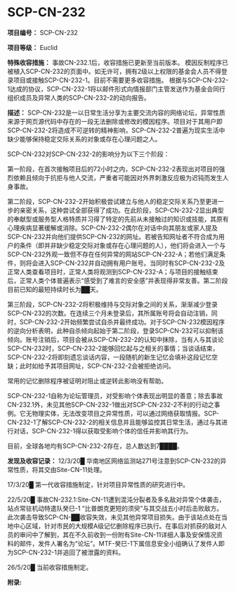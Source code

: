 # SCP-CN-232

**项目编号：** SCP-CN-232

**项目等级：** Euclid

**特殊收容措施：** 事故CN-232.1后，收容措施已更新至当前版本。
模因反制程序已被植入SCP-CN-232的页面中。如无许可，拥有2级以上权限的基金会人员不得登录项目或接触SCP-CN-232-1。目前不需要更多收容措施。
根据与SCP-CN-232-1达成的协议，SCP-CN-232-1将以邮件形式向情报部门主管发送作为基金会同行组织成员及异常人类的SCP-CN-232-2的动向报告。


**描述：** SCP-CN-232是一以日常生活分享为主要交流内容的网络论坛，异常性质来源于网页源代码中存在的一段无法删除或修改的模因程序。项目对于其用户即SCP-CN-232-2将造成不可逆转的精神影响，SCP-CN-232-2普遍为现实生活中缺少能够保持稳定交际关系的对象或存在心理问题之人。

SCP-CN-232对SCP-CN-232-2的影响分为以下三个阶段：

第一阶段，在首次接触项目后的72小时之内，SCP-CN-232-2表现出对项目的强烈依赖且倾向于抗拒与他人交流，严重者可能因对外界刺激反应极为迟钝而发生人身事故。

第二阶段，SCP-CN-232-2开始积极尝试建立与他人的稳定交际关系乃至更进一步的亲密关系，这种尝试全部获得了成功。在此阶段，SCP-CN-232-2显出典型的奉献型或服务型人格特质并习得了特定的先前从未接触过的知识或技能，其原有心理疾病显著缓解或消除。SCP-CN-232-2偶尔在对话中向其朋友或家人提及SCP-CN-232并向他们提供SCP-CN-232的网址。若被告知网址者不符合成为用户的条件（即并非缺少稳定交际对象或存在心理问题的人），他们将会进入一个与SCP-CN-232外观一致但不存在任何异常的网站SCP-CN-232-A；若他们满足条件，则将会进入SCP-CN-232并自动拥有用户账号。当同时有SCP-CN-232-2及正常人类查看项目时，正常人类将观测到SCP-CN-232-A；与项目的接触结束后，正常人类个体普遍表示“感受到了难言的安全感”并表现得非常友善。第二阶段目前已知的最短持续时长为██天。

第三阶段，SCP-CN-232-2将积极维持与交际对象之间的关系，渐渐减少登录SCP-CN-232的次数。在连续三个月未登录后，其所属账号将会自动注销，同时，SCP-CN-232-2开始频繁尝试自杀并最终成功。对于SCP-CN-232模因程序的逆向分析表明，此种自杀倾向起始于第二阶段，登录SCP-CN-232可以抑制该倾向。账号注销后，项目会被从SCP-CN-232-2的认知中抹除，当有人与其谈论SCP-CN-232时，SCP-CN-232-2能够回忆起与之相关的事情；当谈话结束，SCP-CN-232-2将即刻遗忘谈话内容，一段随机的新生记忆会填补这段记忆空缺；此时如给予其项目网址，SCP-CN-232-2会被拒绝访问。

常用的记忆删除程序被证明对阻止或逆转此影响没有帮助。

SCP-CN-232-1自称为论坛管理员，对受影响个体表现出明显的善意；除去事故CN-232.1外，未见其他SCP-CN-232-1做出对SCP-CN-232-2不利的行动之事例。它无物理实体，无法改变项目之异常性质，可以通过网络获取情报。SCP-CN-232-1了解SCP-CN-232-2的相关信息并且能够监控其日常生活，通过与其进行对话，SCP-CN-232-1得以获取受影响个体的信任并影响其行为。

目前，全球各地均有SCP-CN-232-2存在，总人数达到7████。

**发现及收容记录：** 12/3/20█ 华南地区网络监测站271号注意到SCP-CN-232的异常性质，将其交由Site-CN-11处理。

17/3/20█ 第一代收容措施制定，针对项目异常性质的研究进行中。

22/5/20█ 事故CN-232.1:Site-CN-11遭到混沌分裂者及多名敌对异常个体袭击，站点常驻机动特遣队癸巳-1 “比普朗克更短的须臾”与其交战五小时后击败敌方。此次袭击导致SCP-CN-██收容失效，未见其他异常项目损失。由于该站点处在当地中心区域，针对市民的大规模A级记忆删除程序已执行。在事后对抓获的敌对人员的审问中了解到，其在不久前收到一份附有Site-CN-11详细人事及安保情况资料的邮件，发件人署名为“论坛”。MTF-癸巳-1下属信息安全小组确认了发件人即为SCP-CN-232-1并追回了被泄露的资料。

26/5/20█ 当前收容措施制定。

**附录:** 






